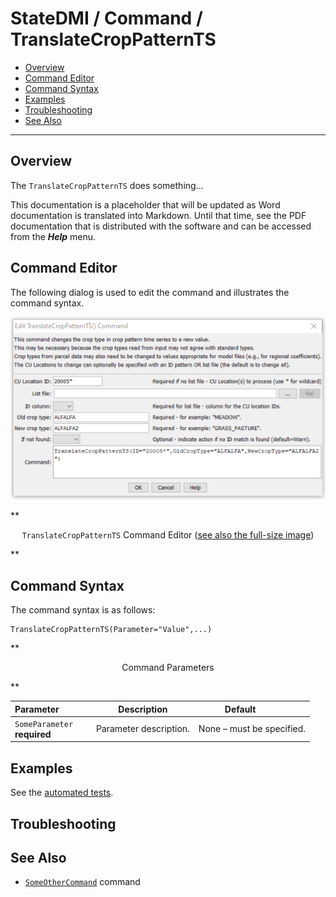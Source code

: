 # StateDMI / Command / TranslateCropPatternTS #

* [Overview](#overview)
* [Command Editor](#command-editor)
* [Command Syntax](#command-syntax)
* [Examples](#examples)
* [Troubleshooting](#troubleshooting)
* [See Also](#see-also)

-------------------------

## Overview ##

The `TranslateCropPatternTS` does something...

This documentation is a placeholder that will be updated as Word documentation is translated into Markdown.
Until that time, see the PDF documentation that is distributed with the software and can be accessed
from the ***Help*** menu.

## Command Editor ##

The following dialog is used to edit the command and illustrates the command syntax.

![TranslateCropPatternTS](TranslateCropPatternTS.png)

**<p style="text-align: center;">
`TranslateCropPatternTS` Command Editor (<a href="../TranslateCropPatternTS.png">see also the full-size image</a>)
</p>**

## Command Syntax ##

The command syntax is as follows:

```text
TranslateCropPatternTS(Parameter="Value",...)
```
**<p style="text-align: center;">
Command Parameters
</p>**

| **Parameter**&nbsp;&nbsp;&nbsp;&nbsp;&nbsp;&nbsp;&nbsp;&nbsp;&nbsp;&nbsp;&nbsp;&nbsp; | **Description** | **Default**&nbsp;&nbsp;&nbsp;&nbsp;&nbsp;&nbsp;&nbsp;&nbsp;&nbsp;&nbsp; |
| --------------|-----------------|----------------- |
|`SomeParameter`<br>**required**|Parameter description.|None – must be specified.|

## Examples ##

See the [automated tests](https://github.com/OpenWaterFoundation/cdss-app-statedmi-main/tree/master/test/regression/commands/TranslateCropPatternTS).

## Troubleshooting ##

## See Also ##

* [`SomeOtherCommand`](../SomeOtherCommand/SomeOtherCommand) command
